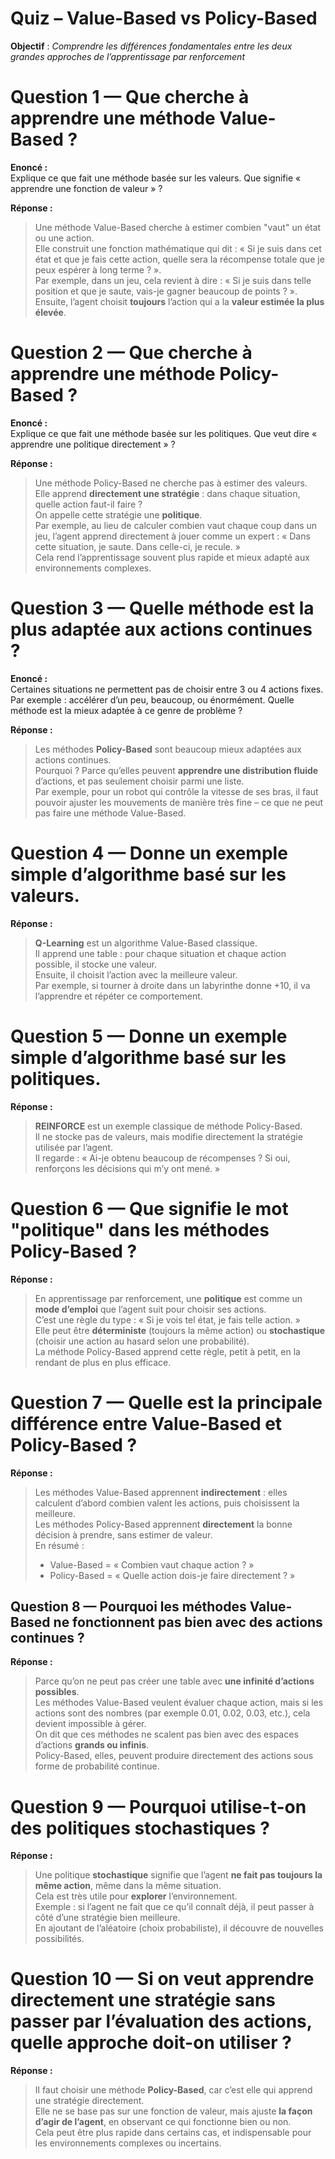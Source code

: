# **Quiz – Value-Based vs Policy-Based**  

**Objectif** : *Comprendre les différences fondamentales entre les deux grandes approches de l’apprentissage par renforcement*



# **Question 1 — Que cherche à apprendre une méthode Value-Based ?**  
**Enoncé :**  
Explique ce que fait une méthode basée sur les valeurs. Que signifie « apprendre une fonction de valeur » ?

**Réponse :**  
> Une méthode Value-Based cherche à estimer combien "vaut" un état ou une action.  
> Elle construit une fonction mathématique qui dit : « Si je suis dans cet état et que je fais cette action, quelle sera la récompense totale que je peux espérer à long terme ? ».  
> Par exemple, dans un jeu, cela revient à dire : « Si je suis dans telle position et que je saute, vais-je gagner beaucoup de points ? ».  
> Ensuite, l’agent choisit **toujours** l’action qui a la **valeur estimée la plus élevée**.


# **Question 2 — Que cherche à apprendre une méthode Policy-Based ?**  
**Enoncé :**  
Explique ce que fait une méthode basée sur les politiques. Que veut dire « apprendre une politique directement » ?

**Réponse :**  
> Une méthode Policy-Based ne cherche pas à estimer des valeurs.  
> Elle apprend **directement une stratégie** : dans chaque situation, quelle action faut-il faire ?  
> On appelle cette stratégie une **politique**.  
> Par exemple, au lieu de calculer combien vaut chaque coup dans un jeu, l’agent apprend directement à jouer comme un expert : « Dans cette situation, je saute. Dans celle-ci, je recule. »  
> Cela rend l’apprentissage souvent plus rapide et mieux adapté aux environnements complexes.


# **Question 3 — Quelle méthode est la plus adaptée aux actions continues ?**  
**Enoncé :**  
Certaines situations ne permettent pas de choisir entre 3 ou 4 actions fixes. Par exemple : accélérer d’un peu, beaucoup, ou énormément. Quelle méthode est la mieux adaptée à ce genre de problème ?

**Réponse :**  
> Les méthodes **Policy-Based** sont beaucoup mieux adaptées aux actions continues.  
> Pourquoi ? Parce qu’elles peuvent **apprendre une distribution fluide** d’actions, et pas seulement choisir parmi une liste.  
> Par exemple, pour un robot qui contrôle la vitesse de ses bras, il faut pouvoir ajuster les mouvements de manière très fine – ce que ne peut pas faire une méthode Value-Based.



# **Question 4 — Donne un exemple simple d’algorithme basé sur les valeurs.**  
**Réponse :**  
> **Q-Learning** est un algorithme Value-Based classique.  
> Il apprend une table : pour chaque situation et chaque action possible, il stocke une valeur.  
> Ensuite, il choisit l’action avec la meilleure valeur.  
> Par exemple, si tourner à droite dans un labyrinthe donne +10, il va l’apprendre et répéter ce comportement.



# **Question 5 — Donne un exemple simple d’algorithme basé sur les politiques.**  
**Réponse :**  
> **REINFORCE** est un exemple classique de méthode Policy-Based.  
> Il ne stocke pas de valeurs, mais modifie directement la stratégie utilisée par l’agent.  
> Il regarde : « Ai-je obtenu beaucoup de récompenses ? Si oui, renforçons les décisions qui m’y ont mené. »



# **Question 6 — Que signifie le mot "politique" dans les méthodes Policy-Based ?**  
**Réponse :**  
> En apprentissage par renforcement, une **politique** est comme un **mode d’emploi** que l’agent suit pour choisir ses actions.  
> C’est une règle du type : « Si je vois tel état, je fais telle action. »  
> Elle peut être **déterministe** (toujours la même action) ou **stochastique** (choisir une action au hasard selon une probabilité).  
> La méthode Policy-Based apprend cette règle, petit à petit, en la rendant de plus en plus efficace.



# **Question 7 — Quelle est la principale différence entre Value-Based et Policy-Based ?**  
**Réponse :**  
> Les méthodes Value-Based apprennent **indirectement** : elles calculent d’abord combien valent les actions, puis choisissent la meilleure.  
> Les méthodes Policy-Based apprennent **directement** la bonne décision à prendre, sans estimer de valeur.  
> En résumé :  
> - Value-Based = « Combien vaut chaque action ? »  
> - Policy-Based = « Quelle action dois-je faire directement ? »


## **Question 8 — Pourquoi les méthodes Value-Based ne fonctionnent pas bien avec des actions continues ?**  
**Réponse :**  
> Parce qu’on ne peut pas créer une table avec **une infinité d’actions possibles**.  
> Les méthodes Value-Based veulent évaluer chaque action, mais si les actions sont des nombres (par exemple 0.01, 0.02, 0.03, etc.), cela devient impossible à gérer.  
> On dit que ces méthodes ne scalent pas bien avec des espaces d’actions **grands ou infinis**.  
> Policy-Based, elles, peuvent produire directement des actions sous forme de probabilité continue.



# **Question 9 — Pourquoi utilise-t-on des politiques stochastiques ?**  
**Réponse :**  
> Une politique **stochastique** signifie que l’agent **ne fait pas toujours la même action**, même dans la même situation.  
> Cela est très utile pour **explorer** l’environnement.  
> Exemple : si l’agent ne fait que ce qu’il connaît déjà, il peut passer à côté d’une stratégie bien meilleure.  
> En ajoutant de l’aléatoire (choix probabiliste), il découvre de nouvelles possibilités.



# **Question 10 — Si on veut apprendre directement une stratégie sans passer par l’évaluation des actions, quelle approche doit-on utiliser ?**  
**Réponse :**  
> Il faut choisir une méthode **Policy-Based**, car c’est elle qui apprend une stratégie directement.  
> Elle ne se base pas sur une fonction de valeur, mais ajuste **la façon d’agir de l’agent**, en observant ce qui fonctionne bien ou non.  
> Cela peut être plus rapide dans certains cas, et indispensable pour les environnements complexes ou incertains.

